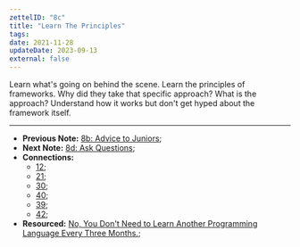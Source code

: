 ```yaml
---
zettelID: "8c"
title: "Learn The Principles"
tags:
date: 2021-11-28
updateDate: 2023-09-13
external: false
---
```


Learn what's going on behind the scene. Learn the principles of frameworks. Why did they take that specific approach? What is the approach? Understand how it works but don't get hyped about the framework itself.

---

- **Previous Note:** [8b: Advice to Juniors](/notes/8b/);
- **Next Note:** [8d: Ask Questions](/notes/8d/);
- **Connections:**
  - [12](/notes/12/);
  - [21](/notes/21/);
  - [30](/notes/30/);
  - [40](/notes/40/);
  - [39](/notes/39/);
  - [42](/notes/42/);
- **Resourced:** [No, You Don't Need to Learn Another Programming Language Every Three Months.](/no-you-dont-need-to-learn-another-programming-language-every-three-months/);
